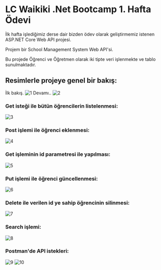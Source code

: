 # LC Waikiki .Net Bootcamp 1. Hafta Ödevi
İlk hafta işlediğimiz derse dair bizden ödev olarak geliştirmemiz istenen ASP.NET Core Web API projesi.

Projem bir School Management System Web API'si.

Bu projede Öğrenci ve Öğretmen olarak iki tipte veri işlenmekte ve tablo sunulmaktadır.

## Resimlerle projeye genel bir bakış:
İlk bakış.
![1](https://i.hizliresim.com/q3jgkh6.png)
Devamı..
![2](https://i.hizliresim.com/oqh65kg.png)

### Get isteği ile bütün öğrencilerin listelenmesi:
![3](https://i.hizliresim.com/gr5ua3f.png)

### Post işlemi ile öğrenci eklenmesi:
![4](https://i.hizliresim.com/bxpme6j.png)

### Get işleminin id parametresi ile yapılması:
![5](https://i.hizliresim.com/orlflpp.png)

### Put işlemi ile öğrenci güncellenmesi:
![6](https://i.hizliresim.com/ewof8u7.png)

### Delete ile verilen id ye sahip öğrencinin silinmesi:
![7](https://i.hizliresim.com/ffs5auf.png)

### Search işlemi:
![8](https://i.hizliresim.com/ts24n93.png)

### Postman'de API istekleri:
![9](https://i.hizliresim.com/qqin667.png)
![10](https://i.hizliresim.com/3dnbypd.png)
